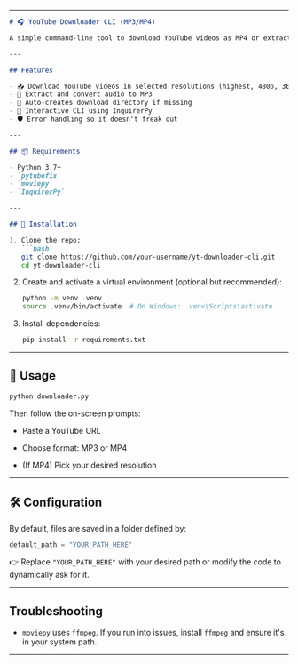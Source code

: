 
---

```markdown
# 🎧 YouTube Downloader CLI (MP3/MP4)

A simple command-line tool to download YouTube videos as MP4 or extract audio as MP3 — with interactive prompts and conversion magic. Built using `pytubefix`, `moviepy`, and `InquirerPy`.

---

## Features

- 📥 Download YouTube videos in selected resolutions (highest, 480p, 360p)
- 🎵 Extract and convert audio to MP3
- 📂 Auto-creates download directory if missing
- 🧠 Interactive CLI using InquirerPy
- 🛡️ Error handling so it doesn't freak out

---

## 📦 Requirements

- Python 3.7+
- `pytubefix`
- `moviepy`
- `InquirerPy`

---

## 🔧 Installation

1. Clone the repo:
   ```bash
   git clone https://github.com/your-username/yt-downloader-cli.git
   cd yt-downloader-cli
```

2. Create and activate a virtual environment (optional but recommended):
    
    ```bash
    python -m venv .venv
    source .venv/bin/activate  # On Windows: .venv\Scripts\activate
    ```
    
3. Install dependencies:
    
    ```bash
    pip install -r requirements.txt
    ```
    

---

## 🧠 Usage

```bash
python downloader.py
```

Then follow the on-screen prompts:

- Paste a YouTube URL
    
- Choose format: MP3 or MP4
    
- (If MP4) Pick your desired resolution
    

---

## 🛠 Configuration

By default, files are saved in a folder defined by:

```python
default_path = "YOUR_PATH_HERE"
```

👉 Replace `"YOUR_PATH_HERE"` with your desired path or modify the code to dynamically ask for it.

---

## Troubleshooting

- `moviepy` uses `ffmpeg`. If you run into issues, install `ffmpeg` and ensure it's in your system path.
---

